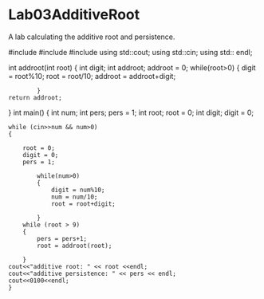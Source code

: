 # Lab03AdditiveRoot
A lab calculating the additive root and persistence.

#include <iostream>
#include <iomanip>
#include <cmath>
using std::cout;
using std::cin;
using std:: endl;

int addroot(int root)
{
    int digit;
    int addroot;
    addroot = 0;
    while(root>0)
            {
                digit = root%10;
                root = root/10;
                addroot = addroot+digit;
            
            } 
    return addroot;
}
int main()
{
    int num;
    int pers;
    pers = 1;
    int root;
    root = 0;
    int digit;
    digit = 0;

    while (cin>>num && num>0)
    {
       
        root = 0;
        digit = 0;
        pers = 1;
        
            while(num>0)
            {
                digit = num%10;
                num = num/10;
                root = root+digit;
            
            } 
        while (root > 9)
        {
            pers = pers+1;
            root = addroot(root);

        }           
    cout<<"additive root: " << root <<endl;
    cout<<"additive persistence: " << pers << endl;  
    cout<<0100<<endl;
    }
